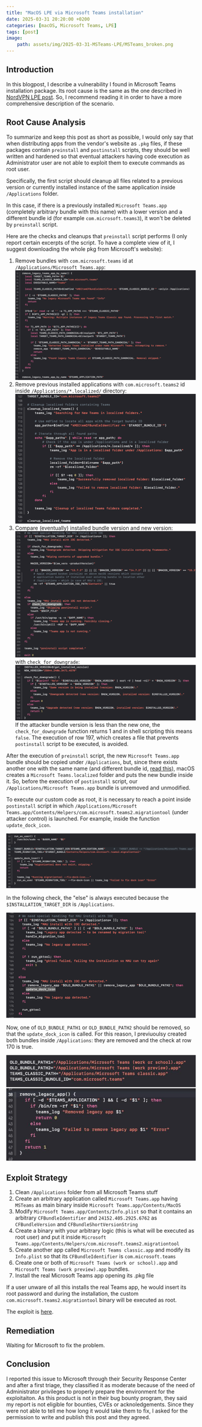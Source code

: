 ```yaml
---
title: "MacOS LPE via Microsoft Teams installation"
date: 2025-03-31 20:20:00 +0200
categories: [macOS, Microsoft Teams, LPE]
tags: [post]
image:
    path: assets/img/2025-03-31-MSTeams-LPE/MSTeams_broken.png
---
```



## Introduction

In this blogpost, I describe a vulnerability I found in Microsoft Teams installation package. Its root cause is the same as the one described in [NordVPN LPE post](https://p1tsi.github.io/posts/NordVPN-LPE/). So, I recommend reading it in order to have a more comprehensive description of the scenario.

## Root Cause Analysis

To summarize and keep this post as short as possible, I would only say that when distributing apps from the vendor's website as `.pkg` files, if these packages contain `preinstall` and `postinstall` scripts, they should be well written and hardened so that eventual attackers having code execution as Administrator user are not able to exploit them to execute commands as root user.

Specifically, the first script should cleanup all files related to a previous version or currently installed instance of the same application inside `/Applications` folder.


In this case, if there is a previously installed `Microsoft Teams.app` (completely arbitrary bundle with this name) with a lower version and a different bundle id (for example `com.microsoft.teams3`), it won't be deleted by `preinstall` script. 

Here are the checks and cleanups that `preinstall` script performs (I only report certain excerpts of the script. To have a complete view of it, I suggest downloading the whole pkg from Microsoft's website):

1. Remove bundles with `com.microsoft.teams` id at `/Applications/Microsoft Teams.app`:
![Remove legacy app](assets/img/2025-03-31-MSTeams-LPE/remove_legacy_app.png)
2. Remove previous installed applications with `com.microsoft.teams2` id inside `/Applications/*.localized/` directory:
![Cleanup localized folder](assets/img/2025-03-31-MSTeams-LPE/cleanup_localized_teams.png)
3. Compare (eventually) installed bundle version and new version:
![Final Preinstall](assets/img/2025-03-31-MSTeams-LPE/final_preinstall.png)
with `check_for_downgrade`:
![Check for downgrade](assets/img/2025-03-31-MSTeams-LPE/check_for_downgrade.png)
If the attacker bundle version is less than the new one, the `check_for_downgrade` function returns 1 and in shell scripting this means `false`. The execution of row 197, which creates a file that prevents `postinstall` script to be executed, is avoided. 

After the execution of `preinstall` script, the new `Microsoft Teams.app` bundle should be copied under `/Applications`, but, since there exists another one with the same name (and different bundle id, [read this](https://openradar.appspot.com/33005768)), macOS creates a `Microsoft Teams.localized` folder and puts the new bundle inside it.
So, before the execution of `postinstall` script, our `/Applications/Microsoft Teams.app` bundle is unremoved and unmodified.

To execute our custom code as root, it is necessary to reach a point inside `postinstall` script in which `/Applications/Microsoft Teams.app/Contents/Helpers/com.microsoft.teams2.migrationtool` (under attacker control) is launched. For example, inside the function `update_dock_icon`.

![Update dock icon function](assets/img/2025-03-31-MSTeams-LPE/run_migration_tool.png)

In the following check, the "else" is always executed because the `$INSTALLATION_TARGET_DIR` is `/Applications`.

![postinstall checks](assets/img/2025-03-31-MSTeams-LPE/postinstall_checks.png)

Now, one of `OLD_BUNDLE_PATH1` or `OLD_BUNDLE_PATH2` should be removed, so that the `update_dock_icon` is called.
For this reason, I previuoulsy created both bundles inside `/Applications`: they are removed and the check at row 170 is true.

![Old bundle paths](assets/img/2025-03-31-MSTeams-LPE/old_bundle_paths.jpeg)
![Remove legacy apps](assets/img/2025-03-31-MSTeams-LPE/postinstall_remove_legacy_app.jpeg)


## Exploit Strategy

1. Clean `/Applications` folder from all Microsoft Teams stuff
2. Create an arbitrary application called `Microsoft Teams.app` having `MSTeams` as main binary inside `Microsoft Teams.app/Contents/MacOS`
3. Modify `Microsoft Teams.app/Contents/Info.plist` so that it contains an arbitrary `CFBundleIdentifier` and `24152.405.2925.6762` as `CFBundleVersion` and `CFBundleShortVersionString`
4. Create a binary with your arbitrary logic (this is what will be executed as root user) and put it inside `Microsoft Teams.app/Contents/Helpers/com.microsoft.teams2.migrationtool`
5. Create another app called `Microsoft Teams classic.app` and modify its `Info.plist` so that its `CFBundleIdentifier` is `com.microsoft.teams`
6. Create one or both of `Microsoft Teams (work or school).app` and `Microsoft Teams (work preview).app` bundles.
7. Install the real Microsoft Teams app opening its .pkg file

If a user unware of all this installs the real Teams app, he would insert its root password and during the installation, the custom `com.microsoft.teams2.migrationtool` binary will be executed as root.

The exploit is [here](https://github.com/p1tsi/misc/tree/main/MSTeams_LPE).


## Remediation

Waiting for Microsoft to fix the problem.


## Conclusion

I reported this issue to Microsoft through their Security Response Center and after a first triage, they classified it as moderate because of the need of Administrator privileges to properly prepare the environment for the exploitaiton.
As this product is not in their bug bounty program, they said my report is not eligible for bounties, CVEs or acknoledgements.
Since they were not able to tell me how long it would take them to fix, I asked for the permission to write and publish this post and they agreed.
